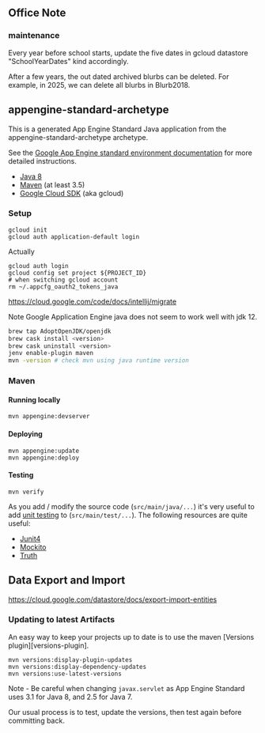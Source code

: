 ## Office Note

### maintenance

Every year before school starts, update the five dates in gcloud datastore "SchoolYearDates" kind accordingly.

After a few years, the out dated archived blurbs can be deleted. For example, in 2025, we can delete all blurbs in Blurb2018.

## appengine-standard-archetype

This is a generated App Engine Standard Java application from the appengine-standard-archetype archetype.

See the [Google App Engine standard environment documentation][ae-docs] for more
detailed instructions.

[ae-docs]: https://cloud.google.com/appengine/docs/java/


* [Java 8](http://www.oracle.com/technetwork/java/javase/downloads/index.html)
* [Maven](https://maven.apache.org/download.cgi) (at least 3.5)
* [Google Cloud SDK](https://cloud.google.com/sdk/) (aka gcloud)

### Setup

    gcloud init
    gcloud auth application-default login

Actually

    gcloud auth login
    gcloud config set project ${PROJECT_ID}
    # when switching gcloud account
    rm ~/.appcfg_oauth2_tokens_java

https://cloud.google.com/code/docs/intellij/migrate

Note Google Application Engine java does not seem to work well with jdk 12.

```bash
brew tap AdoptOpenJDK/openjdk
brew cask install <version>
brew cask uninstall <version>
jenv enable-plugin maven
mvn -version # check mvn using java runtime version
```

### Maven
#### Running locally

    mvn appengine:devserver

#### Deploying

    mvn appengine:update
    mvn appengine:deploy

#### Testing

    mvn verify

As you add / modify the source code (`src/main/java/...`) it's very useful to add
[unit testing](https://cloud.google.com/appengine/docs/java/tools/localunittesting)
to (`src/main/test/...`).  The following resources are quite useful:

* [Junit4](http://junit.org/junit4/)
* [Mockito](http://mockito.org/)
* [Truth](http://google.github.io/truth/)

## Data Export and Import

https://cloud.google.com/datastore/docs/export-import-entities

### Updating to latest Artifacts

An easy way to keep your projects up to date is to use the maven [Versions plugin][versions-plugin].

    mvn versions:display-plugin-updates
    mvn versions:display-dependency-updates
    mvn versions:use-latest-versions

Note - Be careful when changing `javax.servlet` as App Engine Standard uses 3.1 for Java 8, and 2.5
for Java 7.

Our usual process is to test, update the versions, then test again before committing back.

[plugin]: http://www.mojohaus.org/versions-maven-plugin/
